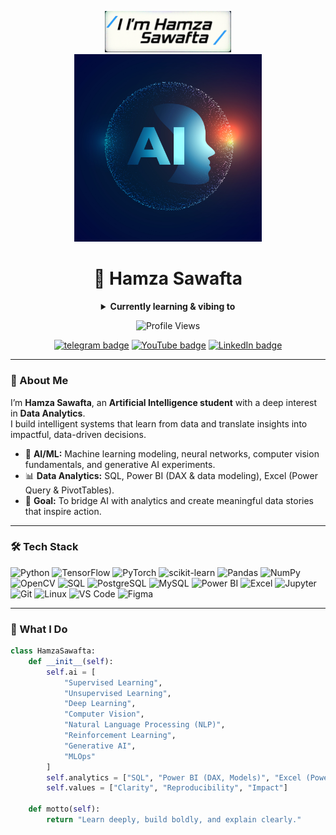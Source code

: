 <div align="center" width="50">

  <img src="https://github.com/hamzasawafta2004/Hamza-Sawafta/blob/main/Hamza%20sawafta.png?raw=true" alt="I'm Hamza Sawafta" width="40%"/> <br>
  <img src="https://github.com/hamzasawafta2004/Hamza-Sawafta/blob/main/AI.jpg?raw=true" alt="AI Banner" height="300"/> <br>

  <h1>👋 Hamza Sawafta</h1>

  <details>
    <summary><strong>Currently learning & vibing to</strong></summary>
  </details>

  ![Profile Views](https://komarev.com/ghpvc/?username=HamzaSawafta&style=flat&color=orange&label=PROFILE+VIEWS)

  [![telegram badge](https://img.shields.io/badge/Hamza_Sawafta-grey?style=flat&logo=telegram)](https://web.telegram.org/k/)
  [![YouTube badge](https://img.shields.io/badge/Hamza_Sawafta-red?style=flat&logo=youtube&logoColor=white)](https://www.youtube.com/@hamzasawafta24)
  [![LinkedIn badge](https://img.shields.io/badge/Hamza_Sawafta-blue?style=flat&logo=linkedin&logoColor=white)](https://www.linkedin.com/in/hamza-sawafta-497aa22b1/)
  <br>

</div>

<hr/>

### 👋 About Me

I’m **Hamza Sawafta**, an **Artificial Intelligence student** with a deep interest in **Data Analytics**.  
I build intelligent systems that learn from data and translate insights into impactful, data-driven decisions.

- 🧠 **AI/ML:** Machine learning modeling, neural networks, computer vision fundamentals, and generative AI experiments.  
- 📊 **Data Analytics:** SQL, Power BI (DAX & data modeling), Excel (Power Query & PivotTables).  
- 🎯 **Goal:** To bridge AI with analytics and create meaningful data stories that inspire action.

---

### 🛠️ Tech Stack

![Python](https://img.shields.io/badge/Python-FFD43B?style=flat&logo=python&logoColor=0A0A0A)
![TensorFlow](https://img.shields.io/badge/TensorFlow-FF6F00?style=flat&logo=tensorflow&logoColor=white)
![PyTorch](https://img.shields.io/badge/PyTorch-EE4C2C?style=flat&logo=pytorch&logoColor=white)
![scikit-learn](https://img.shields.io/badge/scikit--learn-F7931E?style=flat&logo=scikitlearn&logoColor=white)
![Pandas](https://img.shields.io/badge/Pandas-150458?style=flat&logo=pandas&logoColor=white)
![NumPy](https://img.shields.io/badge/NumPy-013243?style=flat&logo=numpy&logoColor=white)
![OpenCV](https://img.shields.io/badge/OpenCV-5C3EE8?style=flat&logo=opencv&logoColor=white)
![SQL](https://img.shields.io/badge/SQL-025E8C?style=flat&logo=database&logoColor=white)
![PostgreSQL](https://img.shields.io/badge/PostgreSQL-4169E1?style=flat&logo=postgresql&logoColor=white)
![MySQL](https://img.shields.io/badge/MySQL-005E87?style=flat&logo=mysql&logoColor=white)
![Power BI](https://img.shields.io/badge/Power%20BI-F2C811?style=flat&logo=powerbi&logoColor=0A0A0A)
![Excel](https://img.shields.io/badge/Microsoft%20Excel-217346?style=flat&logo=microsoftexcel&logoColor=white)
![Jupyter](https://img.shields.io/badge/Jupyter-F37626?style=flat&logo=jupyter&logoColor=white)
![Git](https://img.shields.io/badge/Git-E44C30?style=flat&logo=git&logoColor=white)
![Linux](https://img.shields.io/badge/Linux-FCC624?style=flat&logo=linux&logoColor=0A0A0A)
![VS Code](https://img.shields.io/badge/VS%20Code-0078D4?style=flat&logo=visualstudiocode&logoColor=white)
![Figma](https://img.shields.io/badge/Figma-F24E1E?style=flat&logo=figma&logoColor=white)

---

### 🧩 What I Do

```python
class HamzaSawafta:
    def __init__(self):
        self.ai = [
            "Supervised Learning",
            "Unsupervised Learning",
            "Deep Learning",
            "Computer Vision",
            "Natural Language Processing (NLP)",
            "Reinforcement Learning",
            "Generative AI",
            "MLOps"
        ]
        self.analytics = ["SQL", "Power BI (DAX, Models)", "Excel (Power Query, Pivot)"]
        self.values = ["Clarity", "Reproducibility", "Impact"]

    def motto(self):
        return "Learn deeply, build boldly, and explain clearly."
